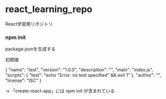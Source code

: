 # react_learning_repo
React学習用リポジトリ


### npm init

package.jsonを生成する

初期値

{
  "name": "test",
  "version": "1.0.0",
  "description": "",
  "main": "index.js",
  "scripts": {
    "test": "echo \"Error: no test specified\" && exit 1"
  },
  "author": "",
  "license": "ISC"
}

-> 「create-react-app」には npm init が含まれている


